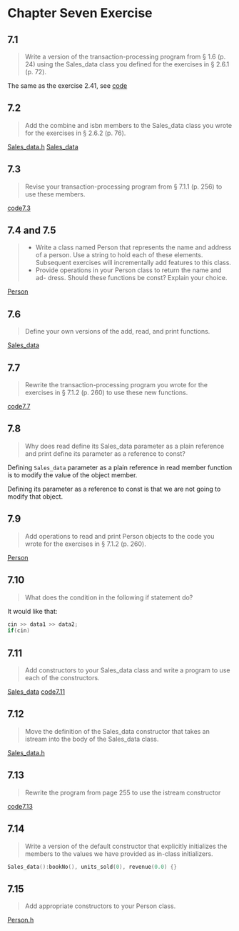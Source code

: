 # Chapter Seven Exercise

## 7.1

> Write a version of the transaction-processing program from § 1.6 (p. 24) using the Sales_data class you defined for the exercises in § 2.6.1 (p. 72).

The same as the exercise 2.41, see [code](exercise2_42_3.cpp)

## 7.2

> Add the combine and isbn members to the Sales_data class you wrote for the exercises in § 2.6.2 (p. 76).

[Sales_data.h](../include/Sales_data.h)  [Sales_data](Sales_data.cpp)

## 7.3

> Revise your transaction-processing program from § 7.1.1 (p. 256) to use these members.

[code7.3](./exercise7_3.cpp)

## 7.4 and 7.5

> - Write a class named Person that represents the name and address of a person. Use a string to hold each of these elements. Subsequent exercises will incrementally add features to this class.
> - Provide operations in your Person class to return the name and ad- dress. Should these functions be const? Explain your choice.

[Person](../include/Person.h)

## 7.6

> Define your own versions of the add, read, and print functions.

 [Sales_data](Sales_data.cpp)

## 7.7

> Rewrite the transaction-processing program you wrote for the exercises in § 7.1.2 (p. 260) to use these new functions.

[code7.7](./exercise7.7.cpp)

## 7.8

> Why does read define its Sales_data parameter as a plain reference and print define its parameter as a reference to const?

Defining `Sales_data` parameter as a plain reference in read member function is to modify the value of the object member.

Defining its parameter as a reference to const is that we are not going to modify that object.

## 7.9

> Add operations to read and print Person objects to the code you wrote for the exercises in § 7.1.2 (p. 260).

[Person](./Person.cpp)

## 7.10

> What does the condition in the following if statement do?

It would like that:

```c++
cin >> data1 >> data2;
if(cin)
```

## 7.11

> Add constructors to your Sales_data class and write a program to use each of the constructors.

 [Sales_data](Sales_data.cpp)  [code7.11](./exercise7_11.cpp)

## 7.12

> Move the definition of the Sales_data constructor that takes an istream into the body of the Sales_data class.

[Sales_data.h](../include/Sales_data.h)

## 7.13

> Rewrite the program from page 255 to use the istream constructor

[code7.13](./exercise7_13.cpp)

## 7.14

> Write a version of the default constructor that explicitly initializes the members to the values we have provided as in-class initializers.

```c++
Sales_data():bookNo(), units_sold(0), revenue(0.0) {}
```

## 7.15

> Add appropriate constructors to your Person class.

[Person.h](../include/Person.h)